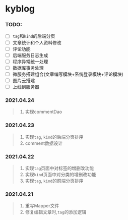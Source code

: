 # kyblog

### TODO:
- [ ] `tag`和`kind`的后端分页
- [ ] 文章统计和个人资料修改
- [ ] 评论功能
- [ ] 后端服务日志生成
- [ ] 程序异常统一处理
- [ ] 数据库事务处理
- [ ] 微服务搭建组合(文章编写模块+系统登录模块+评论模块)
- [ ] 图片云搭建
- [ ] 上线到服务器

### 2021.04.24
> 1. 实现commentDao

### 2021.04.23
> 1. 实现`tag`, `kind`的后端分页排序
> 2. comment数据设计

### 2021.04.22
> 1. 实现`tag`页面中对标签的增删改功能
> 2. 实现`kind`页面中对分类的增删改功能
> 3. 实现`tag`, `kind`的前端分页排序

### 2021.04.21
> 1. 重写Mapper文件
> 2. 修复编辑文章时,`tag`的添加逻辑